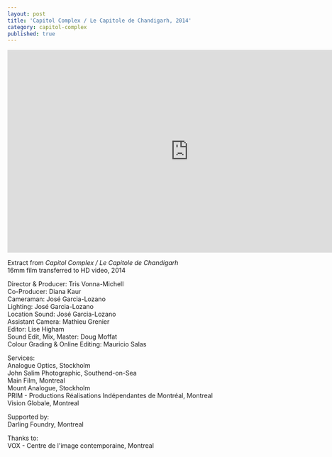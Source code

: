 ```yaml
---
layout: post
title: 'Capitol Complex / Le Capitole de Chandigarh, 2014'
category: capitol-complex
published: true
---
```


<div class="embed-container"><iframe src="https://player.vimeo.com/video/109116513?color=ffffff&title=0&byline=0&portrait=0" width="815" height="458" frameborder="0" webkitallowfullscreen mozallowfullscreen allowfullscreen></iframe></div>

Extract from _Capitol Complex / Le Capitole de Chandigarh_<br/>
16mm film transferred to HD video, 2014


Director & Producer: Tris Vonna-Michell<br/>
Co-Producer: Diana Kaur<br/>
Cameraman: José Garcia-Lozano<br/>
Lighting: José Garcia-Lozano<br/>
Location Sound: José Garcia-Lozano<br/>
Assistant Camera: Mathieu Grenier<br/>
Editor: Lise Higham<br/>
Sound Edit, Mix, Master: Doug Moffat<br/>
Colour Grading & Online Editing: Mauricio Salas


Services:<br/>
Analogue Optics, Stockholm<br/>
John Salim Photographic, Southend-on-Sea<br/>
Main Film, Montreal<br/>
Mount Analogue, Stockholm<br/>
PRIM - Productions Réalisations Indépendantes de Montréal, Montreal
Vision Globale, Montreal


Supported by:<br/>
Darling Foundry, Montreal


Thanks to:<br/>
VOX - Centre de l'image contemporaine, Montreal
